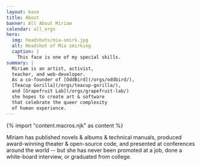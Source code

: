 ```yaml
---
layout: base
title: About
banner: All About Miriam
calendar: all_orgs
hero:
  img: headshots/mia-smirk.jpg
  alt: Headshot of Mia smirking
  caption: |
    This face is one of my special skills.
summary: |
  Miriam is an artist, activist,
  teacher, and web-developer.
  As a co-founder of [OddBird](/orgs/oddbird/),
  [Teacup Gorilla](/orgs/teacup-gorilla/),
  and [Grapefruit Lab](/orgs/grapefruit-lab/)
  she hopes to create art & software
  that celebrate the queer complexity
  of human experience.
---
```

{% import "content.macros.njk" as content %}

Miriam has published novels & albums & technical manuals,
produced award-winning theater & open-source code,
and presented at conferences around the world --
but she has never been promoted at a job,
done a white-board interview,
or graduated from college.
